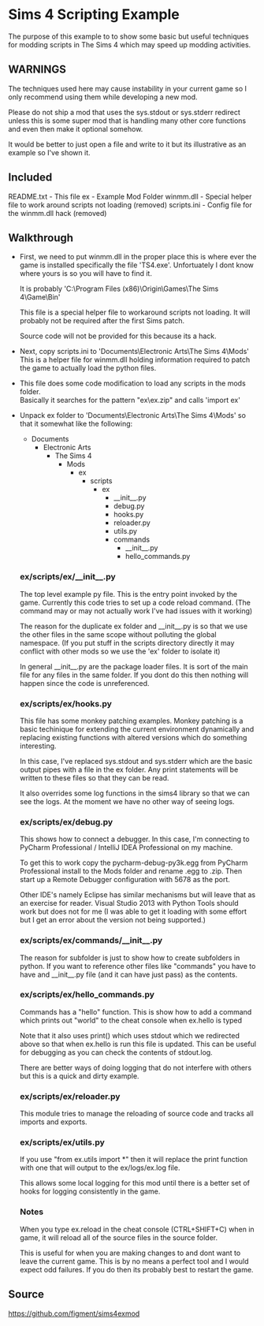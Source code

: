 Sims 4 Scripting Example
==========

The purpose of this example to to show some basic but useful techniques for modding
  scripts in The Sims 4 which may speed up modding activities.

  
## WARNINGS
  The techniques used here may cause instability in your current game so I only 
  recommend using them while developing a new mod.
  
  Please do not ship a mod that uses the sys.stdout or sys.stderr redirect
  unless this is some super mod that is handling many other core functions
  and even then make it optional somehow.
  
  It would be better to just open a file and write to it but its illustrative 
  as an example so I've shown it.

  
## Included
  README.txt - This file
  ex - Example Mod Folder
  winmm.dll - Special helper file to work around scripts not loading (removed)
  scripts.ini - Config file for the winmm.dll hack (removed)

  
## Walkthrough
  * First, we need to put winmm.dll in the proper place this is where ever the game is 
    installed specifically the file 'TS4.exe'.  Unfortuately I dont know where yours 
    is so you will have to find it.
    
    It is probably 'C:\Program Files (x86)\Origin\Games\The Sims 4\Game\Bin' 
    
    This file is a special helper file to workaround scripts not loading.  It will
    probably not be required after the first Sims patch.  
	
	Source code will not be provided for this because its a hack.
    
  * Next, copy scripts.ini to 'Documents\Electronic Arts\The Sims 4\Mods' 
    This is a helper file for winmm.dll holding information required to patch the game to 
    actually load the python files. 
    
  * This file does some code modification to load any scripts in the mods folder.  
    Basically it searches for the pattern "ex\ex.zip" and calls 'import ex'
    
  * Unpack ex folder to 'Documents\Electronic Arts\The Sims 4\Mods' so that it 
    somewhat like the following:
    
    + Documents
      + Electronic Arts
        + The Sims 4
          + Mods
            + ex
			  + scripts
                + ex
                  - \_\_init\_\_.py
                  - debug.py
                  - hooks.py
                  - reloader.py
				  - utils.py
                  + commands
                    - \_\_init\_\_.py
                    - hello_commands.py
                  	  
	  
	### ex/scripts/ex/\_\_init\_\_.py
	  The top level example py file.  This is the entry point invoked by 
      the game.  Currently this code tries to set up a code reload command.
      (The command may or may not actually work I've had issues with it working)
	  
	  The reason for the duplicate ex folder and \_\_init\_\_.py is so 
	  that we use the other files in the same scope without polluting the global
	  namespace.  (If you put stuff in the scripts directory directly it may 
	  conflict with other mods so we use the 'ex' folder to isolate it)
	  
	  In general \_\_init\_\_.py are the package loader files.  It is sort of
	  the main file for any files in the same folder. If you dont do this then 
	  nothing will happen since the code is unreferenced.

	  
	### ex/scripts/ex/hooks.py
	  This file has some monkey patching examples.  Monkey patching is a basic
	  techinique for extending the current environment dynamically and replacing
	  existing functions with altered versions which do something interesting.
	  
	  In this case, I've replaced sys.stdout and sys.stderr which are the basic
	  output pipes with a file in the ex folder.  Any print statements will be
	  written to these files so that they can be read.
	  
	  It also overrides some log functions in the sims4 library so that we can
	  see the logs. At the moment we have no other way of seeing logs.

    ### ex/scripts/ex/debug.py
      This shows how to connect a debugger.  In this case, I'm connecting to
      PyCharm Professional / IntelliJ IDEA Professional on my machine. 
      
      To get this to work copy the pycharm-debug-py3k.egg from PyCharm
      Professional install to the Mods folder and rename .egg to .zip.  Then
      start up a Remote Debugger configuration with 5678 as the port.
      
      Other IDE's namely Eclipse has similar mechanisms but will leave that as 
      an exercise for reader.  Visual Studio 2013 with Python Tools should work 
      but does not for me (I was able to get it loading with some effort but 
      I get an error about the version not being supported.)
	  
	### ex/scripts/ex/commands/\_\_init\_\_.py
	  The reason for subfolder is just to show how to create subfolders in python.
	  If you want to reference other files like "commands" you have to have
	  and \_\_init\_\_.py file (and it can have just pass) as the contents.
	  
	### ex/scripts/ex/hello_commands.py
	  Commands has a "hello" function.  This is show how to add a command
	  which prints out "world" to the cheat console when ex.hello is typed
	  
	  Note that it also uses print() which uses stdout which we redirected above
	  so that when ex.hello is run this file is updated.  This can be useful
	  for debugging as you can check the contents of stdout.log.
	  
	  There are better ways of doing logging that do not interfere with others
	  but this is a quick and dirty example.
	  
	### ex/scripts/ex/reloader.py
      This module tries to manage the reloading of source code and tracks
	  all imports and exports.
	  
	### ex/scripts/ex/utils.py
	  If you use "from ex.utils import *" then it will replace the print function
	  with one that will output to the ex/logs/ex.log file.
	  
	  This allows some local logging for this mod until there is a better
	  set of hooks for logging consistently in the game.	  


	### Notes
  	  When you type ex.reload in the cheat console (CTRL+SHIFT+C) when in game,
	  it will reload all of the source files in the source folder.
	  
	  This is useful for when you are making changes to and dont want to leave 
	  the current game.  This is by no means a perfect tool and I would expect
	  odd failures.  If you do then its probably best to restart the game.


## Source
  https://github.com/figment/sims4exmod
